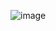 ![image](https://github.com/gauravbindal2302/Retink/assets/89655308/d16fac48-4991-4055-8a7e-d728712b02f3)
